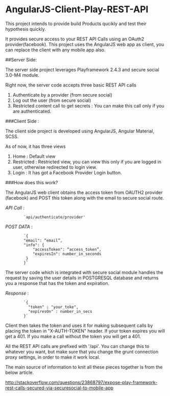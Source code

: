# AngularJS-Client-Play-REST-API

This project intends to provide build Products qucikly and test their hypothesis quickly.

It provides secure access to your REST API Calls using an OAuth2 provider(facebook). This project uses the AngularJS web app as client, you can replace the client with any mobile app also.

##Server Side:

The server side project leverages Playframework 2.4.3 and secure social 3.0-M4 module.

Right now, the server code accepts three basic REST API calls

1. Authenticate by a provider (from secure social)
2. Log out the user (from secure social)
3. Restricted content call to get secrets : You can make this call only if you are authenticated.


###Client Side :

The client side project is developed using AngularJS, Angular Material, SCSS.

As of now, it has three views

1. Home : Default view
2. Restricted : Restricted view, you can view this only if you are logged in user, otherwise redirected to login view.
3. Login : It has got a Facebook Provider Login button.

###How does this work?

The AngularJS web client obtains the access token from OAUTH2 provider (facebook) and POST this token along with the email to secure social route.

 *API Call* :  
 
            `api/authenticate/provider'

*POST DATA*   :

            `{
            "email": “email”,
            "info": {
                "accessToken": “access_token”,
                "expiresIn": number_in_seconds
             }
            }`
            

 The server code which is integrated with secure social module handles the request by saving the user details in POSTGRESQL database and returns you a response that has the token and expiration.
 
 *Response* :
 
            `{
              "token" : "your_toke",
              "expiresOn" : number_in_secs
            }`
            
            
Client then takes the token and uses it for making subsequent calls by placing the token in "X-AUTH-TOKEN" header. If  your token expires you will get a 401. If you make a call without the token you will get a 401.

All the REST API calls are prefixed with '/api'. You can change this to whatever you want, but make sure that you change the grunt connection proxy settings, in order to make it work local.


The main source of information to knit all these pieces together is from the below article.

http://stackoverflow.com/questions/23868797/expose-play-framework-rest-calls-secured-via-securesocial-to-mobile-app



            











